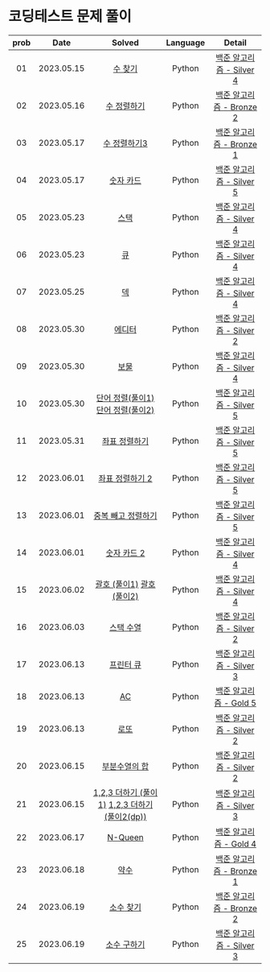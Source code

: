 # 코딩테스트 문제 풀이

| prob |    Date    |                                                                                          Solved                                                                                           | Language |                              Detail                               |
| :--: | :--------: | :---------------------------------------------------------------------------------------------------------------------------------------------------------------------------------------: | :------: | :---------------------------------------------------------------: |
|  01  | 2023.05.15 |                                                       [수 찾기](https://github.com/dduneon/CodingTestPy/blob/main/baekjoon1920.py)                                                        |  Python  | [백준 알고리즘 - Silver 4](https://www.acmicpc.net/problem/1920)  |
|  02  | 2023.05.16 |                                                     [수 정렬하기](https://github.com/dduneon/CodingTestPy/blob/main/baekjoon2750.py)                                                      |  Python  | [백준 알고리즘 - Bronze 2](https://www.acmicpc.net/problem/2750)  |
|  03  | 2023.05.17 |                                                    [수 정렬하기3](https://github.com/dduneon/CodingTestPy/blob/main/baekjoon10989.py)                                                     |  Python  | [백준 알고리즘 - Bronze 1](https://www.acmicpc.net/problem/10989) |
|  04  | 2023.05.17 |                                                      [숫자 카드](https://github.com/dduneon/CodingTestPy/blob/main/baekjoon10815.py)                                                      |  Python  | [백준 알고리즘 - Silver 5](https://www.acmicpc.net/problem/10815) |
|  05  | 2023.05.23 |                                                        [스택](https://github.com/dduneon/CodingTestPy/blob/main/baekjoon10828.py)                                                         |  Python  | [백준 알고리즘 - Silver 4](https://www.acmicpc.net/problem/10828) |
|  06  | 2023.05.23 |                                                         [큐](https://github.com/dduneon/CodingTestPy/blob/main/baekjoon10845.py)                                                          |  Python  | [백준 알고리즘 - Silver 4](https://www.acmicpc.net/problem/10845) |
|  07  | 2023.05.25 |                                                         [덱](https://github.com/dduneon/CodingTestPy/blob/main/baekjoon10866.py)                                                          |  Python  | [백준 알고리즘 - Silver 4](https://www.acmicpc.net/problem/10866) |
|  08  | 2023.05.30 |                                                        [에디터](https://github.com/dduneon/CodingTestPy/blob/main/baekjoon1406.py)                                                        |  Python  | [백준 알고리즘 - Silver 2](https://www.acmicpc.net/problem/1406)  |
|  09  | 2023.05.30 |                                                         [보물](https://github.com/dduneon/CodingTestPy/blob/main/baekjoon1026.py)                                                         |  Python  | [백준 알고리즘 - Silver 4](https://www.acmicpc.net/problem/1026)  |
|  10  | 2023.05.30 |       [단어 정렬(풀이1)](https://github.com/dduneon/CodingTestPy/blob/main/baekjoon1181.py) [단어 정렬(풀이2)](https://github.com/dduneon/CodingTestPy/blob/main/baekjoon1181_1.py)       |  Python  | [백준 알고리즘 - Silver 5](https://www.acmicpc.net/problem/1181)  |
|  11  | 2023.05.31 |                                                    [좌표 정렬하기](https://github.com/dduneon/CodingTestPy/blob/main/baekjoon11650.py)                                                    |  Python  | [백준 알고리즘 - Silver 5](https://www.acmicpc.net/problem/11650) |
|  12  | 2023.06.01 |                                                   [좌표 정렬하기 2](https://github.com/dduneon/CodingTestPy/blob/main/baekjoon11651.py)                                                   |  Python  | [백준 알고리즘 - Silver 5](https://www.acmicpc.net/problem/11651) |
|  13  | 2023.06.01 |                                                 [중복 빼고 정렬하기](https://github.com/dduneon/CodingTestPy/blob/main/baekjoon10876.py)                                                  |  Python  | [백준 알고리즘 - Silver 5](https://www.acmicpc.net/problem/10876) |
|  14  | 2023.06.01 |                                                     [숫자 카드 2](https://github.com/dduneon/CodingTestPy/blob/main/baekjoon10816.py)                                                     |  Python  | [백준 알고리즘 - Silver 4](https://www.acmicpc.net/problem/10816) |
|  15  | 2023.06.02 |           [괄호 (풀이1)](https://github.com/dduneon/CodingTestPy/blob/main/baekjoon9012.py) [괄호 (풀이2)](https://github.com/dduneon/CodingTestPy/blob/main/baekjoon9012_1.py)           |  Python  | [백준 알고리즘 - Silver 4](https://www.acmicpc.net/problem/9012)  |
|  16  | 2023.06.03 |                                                      [스택 수열](https://github.com/dduneon/CodingTestPy/blob/main/baekjoon1874.py)                                                       |  Python  | [백준 알고리즘 - Silver 2](https://www.acmicpc.net/problem/1874)  |
|  17  | 2023.06.13 |                                                      [프린터 큐](https://github.com/dduneon/CodingTestPy/blob/main/baekjoon1966.py)                                                       |  Python  | [백준 알고리즘 - Silver 3](https://www.acmicpc.net/problem/1966)  |
|  18  | 2023.06.13 |                                                          [AC](https://github.com/dduneon/CodingTestPy/blob/main/baekjoon5430.py)                                                          |  Python  |  [백준 알고리즘 - Gold 5](https://www.acmicpc.net/problem/5430)   |
|  19  | 2023.06.13 |                                                         [로또](https://github.com/dduneon/CodingTestPy/blob/main/baekjoon6603.py)                                                         |  Python  | [백준 알고리즘 - Silver 2](https://www.acmicpc.net/problem/6603)  |
|  20  | 2023.06.15 |                                                    [부분수열의 합](https://github.com/dduneon/CodingTestPy/blob/main/baekjoon1182.py)                                                     |  Python  | [백준 알고리즘 - Silver 2](https://www.acmicpc.net/problem/1182)  |
|  21  | 2023.06.15 | [1,2,3 더하기 (풀이1)](https://github.com/dduneon/CodingTestPy/blob/main/baekjoon9095.py) [1,2,3 더하기 (풀이2(dp))](https://github.com/dduneon/CodingTestPy/blob/main/baekjoon9095_1.py) |  Python  | [백준 알고리즘 - Silver 3](https://www.acmicpc.net/problem/9095)  |
|  22  | 2023.06.17 |                                                       [N-Queen](https://github.com/dduneon/CodingTestPy/blob/main/baekjoon9663.py)                                                        |  Python  |  [백준 알고리즘 - Gold 4](https://www.acmicpc.net/problem/9663)   |
|  23  | 2023.06.18 |                                                         [약수](https://github.com/dduneon/CodingTestPy/blob/main/baekjoon1037.py)                                                         |  Python  | [백준 알고리즘 - Bronze 1](https://www.acmicpc.net/problem/1037)  |
|  24  | 2023.06.19 |                                                      [소수 찾기](https://github.com/dduneon/CodingTestPy/blob/main/baekjoon1978.py)                                                       |  Python  | [백준 알고리즘 - Bronze 2](https://www.acmicpc.net/problem/1978)  |
|  25  | 2023.06.19 |                                                     [소수 구하기](https://github.com/dduneon/CodingTestPy/blob/main/baekjoon1929.py)                                                      |  Python  | [백준 알고리즘 - Silver 3](https://www.acmicpc.net/problem/1929)  |
